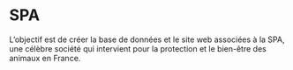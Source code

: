 # SPA
L’objectif est de créer la base de données et le site web associées à la SPA, une célèbre société qui intervient pour la protection et le bien-être des animaux en France.
